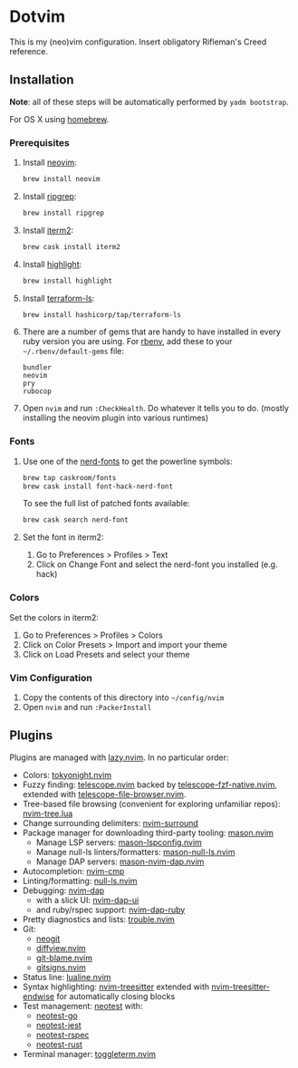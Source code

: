 # Dotvim

This is my (neo)vim configuration. Insert obligatory Rifleman's Creed reference.

## Installation

**Note**: all of these steps will be automatically performed by `yadm bootstrap`.

For OS X using [homebrew](https://brew.sh/).

### Prerequisites

1. Install [neovim](https://github.com/neovim/neovim):

   ```bash
   brew install neovim
   ```

2. Install [ripgrep](https://github.com/BurntSushi/ripgrep):

   ```bash
   brew install ripgrep
   ```

3. Install [iterm2](https://www.iterm2.com):

   ```bash
   brew cask install iterm2
   ```

4. Install [highlight](http://www.andre-simon.de/doku/highlight/en/highlight.php):

   ```bash
   brew install highlight
   ```

5. Install [terraform-ls](https://github.com/hashicorp/terraform-ls):

   ```bash
   brew install hashicorp/tap/terraform-ls
   ```

6. There are a number of gems that are handy to have installed in every ruby
   version you are using. For [rbenv](https://github.com/rbenv/rbenv),
   add these to your `~/.rbenv/default-gems` file:

   ```text
   bundler
   neovim
   pry
   rubocop
   ```

7. Open `nvim` and run `:CheckHealth`. Do whatever it tells you to do. (mostly
   installing the neovim plugin into various runtimes)

### Fonts

1. Use one of the [nerd-fonts](https://github.com/ryanoasis/nerd-fonts) to get
   the powerline symbols:

   ```bash
   brew tap caskroom/fonts
   brew cask install font-hack-nerd-font
   ```

   To see the full list of patched fonts available:

   ```bash
   brew cask search nerd-font
   ```

2. Set the font in iterm2:

   1. Go to Preferences > Profiles > Text
   2. Click on Change Font and select the nerd-font you installed (e.g. hack)

### Colors

Set the colors in iterm2:

1. Go to Preferences > Profiles > Colors
2. Click on Color Presets > Import and import your theme
3. Click on Load Presets and select your theme

### Vim Configuration

1. Copy the contents of this directory into `~/config/nvim`
2. Open `nvim` and run `:PackerInstall`

## Plugins

Plugins are managed with [lazy.nvim](https://github.com/folke/lazy.nvim). In no particular order:

- Colors: [tokyonight.nvim](https://github.com/folke/tokyonight.nvim)
- Fuzzy finding: [telescope.nvim](https://github.com/nvim-telescope/telescope.nvim)
  backed by [telescope-fzf-native.nvim](https://github.com/nvim-telescope/telescope-fzf-native.nvim),
  extended with [telescope-file-browser.nvim](https://github.com/nvim-telescope/telescope-file-browser.nvim).
- Tree-based file browsing (convenient for exploring unfamiliar repos): [nvim-tree.lua](https://github.com/nvim-tree/nvim-tree.lua)
- Change surrounding delimiters: [nvim-surround](https://github.com/kylechui/nvim-surround)
- Package manager for downloading third-party tooling: [mason.nvim](https://github.com/williamboman/mason.nvim)
  - Manage LSP servers: [mason-lspconfig.nvim](https://github.com/williamboman/mason-lspconfig.nvim)
  - Manage null-ls linters/formatters: [mason-null-ls.nvim](https://github.com/jayp0521/mason-null-ls.nvim)
  - Manage DAP servers: [mason-nvim-dap.nvim](https://github.com/jayp0521/mason-nvim-dap.nvim)
- Autocompletion: [nvim-cmp](https://github.com/hrsh7th/nvim-cmp)
- Linting/formatting: [null-ls.nvim](https://github.com/jose-elias-alvarez/null-ls.nvim)
- Debugging: [nvim-dap](https://github.com/mfussenegger/nvim-dap)
  - with a slick UI: [nvim-dap-ui](https://github.com/rcarriga/nvim-dap-ui)
  - and ruby/rspec support: [nvim-dap-ruby](https://github.com/suketa/nvim-dap-ruby)
- Pretty diagnostics and lists: [trouble.nvim](https://github.com/folke/trouble.nvim)
- Git:
  - [neogit](https://github.com/TimUntersberger/neogit)
  - [diffview.nvim](https://github.com/sindrets/diffview.nvim)
  - [git-blame.nvim](https://github.com/f-person/git-blame.nvim)
  - [gitsigns.nvim](https://github.com/lewis6991/gitsigns.nvim)
- Status line: [lualine.nvim](https://github.com/nvim-lualine/lualine.nvim)
- Syntax highlighting: [nvim-treesitter](https://github.com/nvim-treesitter/nvim-treesitter) extended with [nvim-treesitter-endwise](https://github.com/RRethy/nvim-treesitter-endwise) for automatically closing blocks
- Test management: [neotest](https://github.com/nvim-neotest/neotest)
  with:
  - [neotest-go](https://github.com/nvim-neotest/neotest-go)
  - [neotest-jest](https://github.com/haydenmeade/neotest-jest)
  - [neotest-rspec](https://github.com/olimorris/neotest-rspec)
  - [neotest-rust](https://github.com/rouge8/neotest-rust)
- Terminal manager:
  [toggleterm.nvim](https://github.com/akinsho/toggleterm.nvim)
